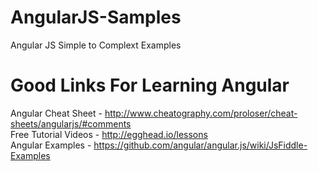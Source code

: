 AngularJS-Samples
=================

Angular JS Simple to Complext Examples

Good Links For Learning Angular
=============================
Angular Cheat Sheet - http://www.cheatography.com/proloser/cheat-sheets/angularjs/#comments  <br>
Free Tutorial Videos - http://egghead.io/lessons <br>
Angular Examples    - https://github.com/angular/angular.js/wiki/JsFiddle-Examples <br>

